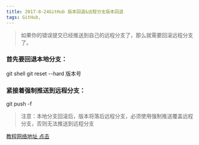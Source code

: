 ```yaml
---
title: 2017-8-24GitHub 版本回退&远程分支版本回退
tags: GitHub,
---
```

> 如果你的错误提交已经推送到自己的远程分支了，那么就需要回滚远程分支了。 

### 首先要回退本地分支：

git shell
git reset --hard 版本号

### 紧接着强制推送到远程分支：

git push -f

> 注意：本地分支回滚后，版本将落后远程分支，必须使用强制推送覆盖远程分支，否则无法推送到远程分支 


[教程网络地址 点击][1]


  [1]: http://blog.csdn.net/fuchaosz/article/details/52170105